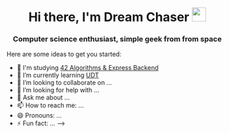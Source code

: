 <h1 align="center">Hi there, I'm Dream Chaser</a> 
<img src="https://github.com/blackcater/blackcater/raw/main/images/Hi.gif" height="32"/></h1>
<h3 align="center">Computer science enthusiast, simple geek from from space</h3>

Here are some ideas to get you started:

- 🔭 I'm studying <a href="https://42.uz/course/express-backend">42 Algorithms & Express Backend</a>
- 🌱 I’m currently learning <a href="https://www.youtube.com/playlist?list=PLcvajZ_CZX8RygFD05lSHujpk2gLcBQaO">UDT</a>
- 👯 I’m looking to collaborate on ...
- 🤔 I’m looking for help with ...
- 💬 Ask me about ...
- 📫 How to reach me: ...
- 😄 Pronouns: ...
- ⚡ Fun fact: ...
-->

